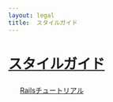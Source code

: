 ```yaml
---
layout: legal
title:  スタイルガイド
---
```

<div class="text-center">
  <h1 id="top"><a href="#top">スタイルガイド</a></h1>
</div>

<ul style="list-style: none; padding-bottom: 100px;">
  <li style="padding-top: 7px;">
    <span class="h5">
      <a href="/ja/docs/styleguide/railstutorial">Railsチュートリアル
      </a>
    </span>
  </li>
</ul>
